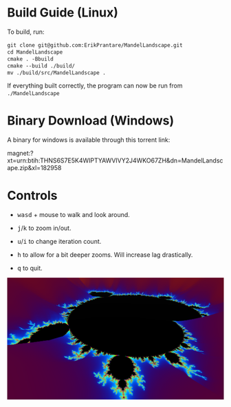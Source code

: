 # Build Guide (Linux)
To build, run:
```
git clone git@github.com:ErikPrantare/MandelLandscape.git
cd MandelLandscape
cmake . -Bbuild
cmake --build ./build/
mv ./build/src/MandelLandscape .
```

If everything built correctly, the program can now be run from `./MandelLandscape`

# Binary Download (Windows)
A binary for windows is available through this torrent link:

magnet:?xt=urn:btih:THNS6S7E5K4WIPTYAWVIVY2J4WKO67ZH&dn=MandelLandscape.zip&xl=182958

# Controls
- <kbd>w</kbd><kbd>a</kbd><kbd>s</kbd><kbd>d</kbd> + mouse to walk and look around.

- <kbd>j</kbd>/<kbd>k</kbd> to zoom in/out.

- <kbd>u</kbd>/<kbd>i</kbd> to change iteration count.

- <kbd>h</kbd> to allow for a bit deeper zooms. Will increase lag drastically.

- <kbd>q</kbd> to quit.

![](preview.png?raw=true "Title")
